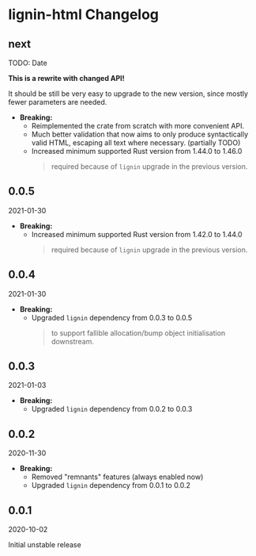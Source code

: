 # lignin-html Changelog

<!-- markdownlint-disable no-trailing-punctuation -->

## next

TODO: Date

**This is a rewrite with changed API!**

It should be still be very easy to upgrade to the new version, since mostly fewer parameters are needed.

* **Breaking:**
  * Reimplemented the crate from scratch with more convenient API.
  * Much better validation that now aims to only produce syntactically valid HTML, escaping all text where necessary. (partially TODO)
  * Increased minimum supported Rust version from 1.44.0 to 1.46.0
    > required because of `lignin` upgrade in the previous version.

## 0.0.5

2021-01-30

* **Breaking:**
  * Increased minimum supported Rust version from 1.42.0 to 1.44.0
    > required because of `lignin` upgrade in the previous version.

## 0.0.4

2021-01-30

* **Breaking:**
  * Upgraded `lignin` dependency from 0.0.3 to 0.0.5
    > to support fallible allocation/bump object initialisation downstream.

## 0.0.3

2021-01-03

* **Breaking:**
  * Upgraded `lignin` dependency from 0.0.2 to 0.0.3

## 0.0.2

2020-11-30

* **Breaking:**
  * Removed "remnants" features (always enabled now)
  * Upgraded `lignin` dependency from 0.0.1 to 0.0.2

## 0.0.1

2020-10-02

Initial unstable release
